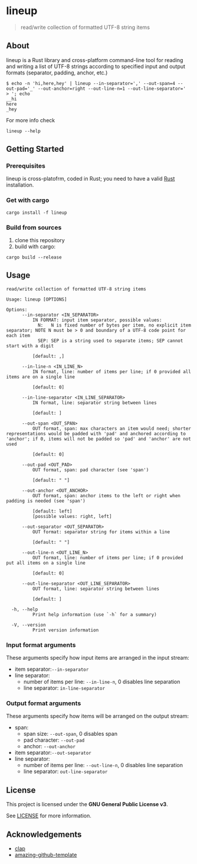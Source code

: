 # lineup

> read/write collection of formatted UTF-8 string items

## About

lineup is a Rust library and cross-platform command-line tool for reading and writing a list of UTF-8 strings according to specified input and output formats (separator, padding, anchor, etc.)

    $ echo -n 'hi,here,hey' | lineup --in-separator=',' --out-span=4 --out-pad='_' --out-anchor=right --out-line-n=1 --out-line-separator='
    > '; echo
    __hi
    here
    _hey

For more info check
```
lineup --help
```

## Getting Started

### Prerequisites

lineup is cross-platofrm, coded in Rust; you need to have a valid [Rust](https://rustup.rs/) installation.

### Get with cargo

```
cargo install -f lineup
```

### Build from sources

1. clone this repository
2. build with cargo:
```
cargo build --release
```

## Usage

    read/write collection of formatted UTF-8 string items
    
    Usage: lineup [OPTIONS]
    
    Options:
          --in-separator <IN_SEPARATOR>
              IN FORMAT: input item separator, possible values:
                N:   N is fixed number of bytes per item, no explicit item separator; NOTE N must be > 0 and boundary of a UTF-8 code point for each item
                SEP: SEP is a string used to separate items; SEP cannot start with a digit
              
              [default: ,]
    
          --in-line-n <IN_LINE_N>
              IN format, line: number of items per line; if 0 provided all items are on a single line
              
              [default: 0]
    
          --in-line-separator <IN_LINE_SEPARATOR>
              IN format, line: separator string between lines
              
              [default: ]
    
          --out-span <OUT_SPAN>
              OUT format, span: max characters an item would need; shorter representations would be padded with 'pad' and anchored according to 'anchor'; if 0, items will not be padded so 'pad' and 'anchor' are not used
              
              [default: 0]
    
          --out-pad <OUT_PAD>
              OUT format, span: pad character (see 'span')
              
              [default: " "]
    
          --out-anchor <OUT_ANCHOR>
              OUT format, span: anchor items to the left or right when padding is needed (see 'span')
              
              [default: left]
              [possible values: right, left]
    
          --out-separator <OUT_SEPARATOR>
              OUT format: separator string for items within a line
              
              [default: " "]
    
          --out-line-n <OUT_LINE_N>
              OUT format, line: number of items per line; if 0 provided put all items on a single line
              
              [default: 0]
    
          --out-line-separator <OUT_LINE_SEPARATOR>
              OUT format, line: separator string between lines
              
              [default: ]
    
      -h, --help
              Print help information (use `-h` for a summary)
    
      -V, --version
              Print version information

### Input format arguments

These arguments specify how input items are arranged in the input stream:

- item separator:```--in-separator```
- line separator:
    - number of items per line: ```--in-line-n```, 0 disables line separation
    - line separator: ```in-line-separator```

### Output format arguments

These arguments specify how items will be arranged on the output stream:

- span:
    - span size: ```--out-span```, 0 disables span
    - pad character: ```--out-pad```
    - anchor: ```--out-anchor```
- item separator:```--out-separator```
- line separator:
    - number of items per line: ```--out-line-n```, 0 disables line separation
    - line separator: ```out-line-separator```

## License

This project is licensed under the **GNU General Public License v3**.

See [LICENSE](LICENSE) for more information.

## Acknowledgements

- [clap](https://github.com/clap-rs/clap)
- [amazing-github-template](https://github.com/dec0dOS/amazing-github-template)
